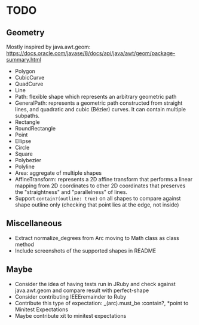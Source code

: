 # TODO

## Geometry

Mostly inspired by java.awt.geom: https://docs.oracle.com/javase/8/docs/api/java/awt/geom/package-summary.html

- Polygon
- CubicCurve
- QuadCurve
- Line
- Path: flexible shape which represents an arbitrary geometric path
- GeneralPath: represents a geometric path constructed from straight lines, and quadratic and cubic (Bézier) curves. It can contain multiple subpaths.
- Rectangle
- RoundRectangle
- Point
- Ellipse
- Circle
- Square
- Polybezier
- Polyline
- Area: aggregate of multiple shapes
- AffineTransform: represents a 2D affine transform that performs a linear mapping from 2D coordinates to other 2D coordinates that preserves the "straightness" and "parallelness" of lines.
- Support `contain?(outline: true)` on all shapes to compare against shape outline only (checking that point lies at the edge, not inside)

## Miscellaneous

- Extract normalize_degrees from Arc moving to Math class as class method
- Include screenshots of the supported shapes in README

## Maybe

- Consider the idea of having tests run in JRuby and check against java.awt.geom and compare result with perfect-shape
- Consider contributing IEEEremainder to Ruby
- Contribute this type of expectation: _(arc).must_be :contain?, *point to Minitest Expectations
- Maybe contribute xit to minitest expectations
